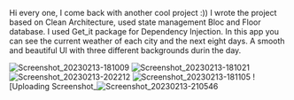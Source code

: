 Hi every one, I come back with another cool project :))
I wrote the project based on Clean Architecture, used state management Bloc and Floor database.
I used Get_it package for Dependency Injection.
In this app you can see the current weather of each city and the next eight days.
A smooth and beautiful UI with three different backgrounds durin the day.

![Screenshot_20230213-181009](https://user-images.githubusercontent.com/107408431/218553079-36eed48d-5f69-4b4d-a1c6-afc137cb2c22.jpg)
![Screenshot_20230213-181021](https://user-images.githubusercontent.com/107408431/218553087-ea16d5f5-ce89-45e2-aaa8-f16ed4b52c5d.jpg)
![Screenshot_20230213-202212](https://user-images.githubusercontent.com/107408431/218553116-f3f68f56-3285-47ac-85d8-653bf1e19e7c.jpg)
![Screenshot_20230213-181105](https://user-images.githubusercontent.com/107408431/218553160-9536a161-fb5e-4f90-88aa-31135a1842c6.jpg)
![Uploading Screenshot_![Screenshot_20230213-210546](https://user-images.githubusercontent.com/107408431/218553182-b717dfc3-2a3f-43e2-aaa5-c820169a0505.jpg)

